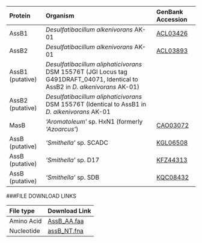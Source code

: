 Protein | Organism | GenBank Accession |
 :--- | :--- | :--- |
| AssB1 | *Desulfatibacillum alkenivorans* AK-01 | [ACL03426](http://www.ncbi.nlm.nih.gov/protein/ACL03426) |
| AssB2 | *Desulfatibacillum alkenivorans* AK-01 | [ACL03893](http://www.ncbi.nlm.nih.gov/protein/ACL03893) |
| AssB1 (putative) | *Desulfatibacillum aliphaticivorans* DSM 15576T (JGI Locus tag G491DRAFT_04071, Identical to AssB2 in _D. alkenivorans_ AK-01) | [](http://www.ncbi.nlm.nih.gov/protein/) |
| AssB2 (putative) | *Desulfatibacillum aliphaticivorans* DSM 15576T (Identical to AssB1 in _D. alkenivorans_ AK-01 | [](http://www.ncbi.nlm.nih.gov/protein/)|
| MasB | *‘Aromatoleum’* sp. HxN1 (formerly _'Azoarcus'_) | [CAO03072](http://www.ncbi.nlm.nih.gov/protein/CAO03072) |
| AssB (putative) | *‘Smithella’* sp.  SCADC | [KGL06508](http://www.ncbi.nlm.nih.gov/protein/KGL06508) |
| AssB (putative) | *‘Smithella’* sp.  D17 | [KFZ44313](http://www.ncbi.nlm.nih.gov/protein/KFZ44313) |
| AssB (putative) | *‘Smithella’* sp.  SDB | [KQC08432](http://www.ncbi.nlm.nih.gov/protein/KQC08432) |
###FILE DOWNLOAD LINKS

 File type | Download Link |
 :--- | :---------- | 
| Amino Acid | [AssB_AA.faa](amino_acid/AssB_AA.faa) |
| Nucleotide | [assB_NT.fna](nucleotide/assB_NT.fna) |
